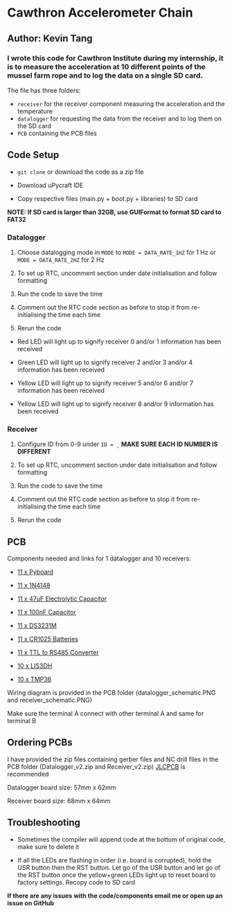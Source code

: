 # Cawthron Accelerometer Chain

## Author: Kevin Tang

### I wrote this code for Cawthron Institute during my internship, it is to measure the acceleration at 10 different points of the mussel farm rope and to log the data on a single SD card.

The file has three folders: 

* `receiver` for the receiver component measuring the acceleration and the temperature
* `datalogger` for requesting the data from the receiver and to log them on the SD card
* `PCB` containing the PCB files

## Code Setup

* `git clone` or download the code as a zip file

* Download uPycraft IDE

* Copy respective files (main.py + boot.py + libraries) to SD card

**NOTE: If SD card is larger than 32GB, use GUIFormat to format SD card to FAT32**

### Datalogger

1. Choose datalogging mode in `MODE` to `MODE = DATA_RATE_1HZ` for 1 Hz or `MODE = DATA_RATE_2HZ` for 2 Hz

2. To set up RTC, uncomment section under date initialisation and follow formatting

3. Run the code to save the time

4. Comment out the RTC code section as before to stop it from re-initialising the time each time

5. Rerun the code

* Red LED will light up to signify receiver 0 and/or 1 information has been received

* Green LED will light up to signify receiver 2 and/or 3 and/or 4 information has been received

* Yellow LED will light up to signify receiver 5 and/or 6 and/or 7 information has been received

* Yellow LED will light up to signify receiver 8 and/or 9 information has been received

### Receiver

1. Configure ID from 0-9 under `ID = _` **MAKE SURE EACH ID NUMBER IS DIFFERENT**

2. To set up RTC, uncomment section under date initialisation and follow formatting

3. Run the code to save the time

4. Comment out the RTC code section as before to stop it from re-initialising the time each time

5. Rerun the code

## PCB

Components needed and links for 1 datalogger and 10 receivers:

* [11 x Pyboard](https://www.digikey.co.nz/products/en?mpart=DEV-14412&v=1568)

* [11 x 1N4148](https://nz.element14.com/diodes-inc/1n4148w-7-f/diode-switch-300ma-100v-sod123/dp/1776392?st=1N4148W-7-F)

* [11 x 47uF Electrolytic Capacitor](https://nz.element14.com/panasonic/eee1ca470sp/ae-capacitor-case-radial-can-smd/dp/9696946?st=47uF%20electrolytic%20smt)

* [11 x 100nF Capacitor](https://nz.element14.com/avx/08055c104jat2a/cap-0-1-f-50v-5-x7r-0805/dp/1740673?st=100nF%200805)

* [11 x DS3231M](https://www.digikey.co.nz/product-detail/en/maxim-integrated/DS3231MPMB1/DS3231MPMB1-ND/3661364)

* [11 x CR1025 Batteries](https://www.mrpositive.co.nz/panasonic-cr1025-3v-lithium-button-cell-battery)

* [11 x TTL to RS485 Converter](https://www.aliexpress.com/item/32668863095.html)

* [10 x LIS3DH](https://www.adafruit.com/product/2809)

* [10 x TMP36](https://www.digikey.co.nz/product-detail/en/analog-devices-inc/TMP36GT9Z/TMP36GT9Z-ND/820404)

Wiring diagram is provided in the PCB folder (datalogger_schematic.PNG and receiver_schematic.PNG)

Make sure the terminal A connect with other terminal A and same for terminal B

## Ordering PCBs 

I have provided the zip files containing gerber files and NC drill files in the PCB folder (Datalogger_v2.zip and Receiver_v2.zip)
[JLCPCB](https://jlcpcb.com/) is recommended

Datalogger board size: 57mm x 62mm

Receiver board size: 68mm x 64mm

## Troubleshooting

* Sometimes the compiler will append code at the bottom of original code, make sure to delete it

* If all the LEDs are flashing in order (i.e. board is corrupted), hold the USR button then the RST button.
Let go of the USR button and let go of the RST button once the yellow+green LEDs light up to reset board to factory settings.
Recopy code to SD card

**If there are any issues with the code/components email me or open up an issue on GitHub**